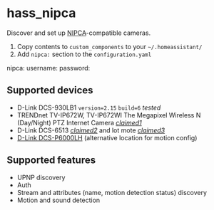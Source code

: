 # hass_nipca

Discover and set up [NIPCA]-compatible cameras.

1. Copy contents to `custom_components` to your `~/.homeassistant/`
2. Add `nipca:` section to the `configuration.yaml`

  nipca:
    username: <optional username>
    password: <optional password>


## Supported devices

* D-Link DCS-930LB1 `version=2.15` `build=6` *tested*
* TRENDnet TV-IP672W, TV-IP672WI The Megapixel Wireless N (Day/Night) PTZ Internet Camera *[claimed1]*
* D-Link DCS-6513 *[claimed2]* and lot mote *[claimed3]*
* [D-Link DCS-P6000LH](implemented1) (alternative location for motion config)

## Supported features

* UPNP discovery
* Auth
* Stream and attributes (name, motion detection status) discovery
* Motion and sound detection

[NIPCA]: http://gurau-audibert.hd.free.fr/josdblog/wp-content/uploads/2013/09/CGI_2121.pdf
[claimed1]: http://content.etilize.com/user-manual/1021943810.pdf
[claimed2]: https://cpcam.jp/security/product/ip/nuuo_camera-list/nsv2u_list.pdf
[claimed3]: http://manual-guide.com/manu/26086/index.html
[implemented1]: https://github.com/dave-code-ruiz/nipca/blob/b63da25c9dbe48a0f6ea2dd450822e28cec7d666/README.md
